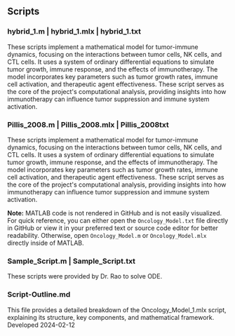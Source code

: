## Scripts

### hybrid_1.m | hybrid_1.mlx | hybrid_1.txt

These scripts implement a mathematical model for tumor-immune dynamics, focusing on the interactions between tumor cells, NK cells, and CTL cells. It uses a system of ordinary differential equations to simulate tumor growth, immune response, and the effects of immunotherapy. The model incorporates key parameters such as tumor growth rates, immune cell activation, and therapeutic agent effectiveness. These script serves as the core of the project's computational analysis, providing insights into how immunotherapy can influence tumor suppression and immune system activation.

### Pillis_2008.m | Pillis_2008.mlx | Pillis_2008txt

These scripts implement a mathematical model for tumor-immune dynamics, focusing on the interactions between tumor cells, NK cells, and CTL cells. It uses a system of ordinary differential equations to simulate tumor growth, immune response, and the effects of immunotherapy. The model incorporates key parameters such as tumor growth rates, immune cell activation, and therapeutic agent effectiveness. These script serves as the core of the project's computational analysis, providing insights into how immunotherapy can influence tumor suppression and immune system activation.

**Note:** MATLAB code is not rendered in GitHub and is not easily visualized. For quick reference, you can either open the `Oncology_Model.txt` file directly in GitHub or view it in your preferred text or source code editor for better readability. Otherwise, open `Oncology_Model.m` or `Oncology_Model.mlx` directly inside of MATLAB.

### Sample_Script.m | Sample_Script.txt

These scripts were provided by Dr. Rao to solve ODE.

### Script-Outline.md
This file provides a detailed breakdown of the Oncology_Model_1.mlx script, explaining its structure, key components, and mathematical framework. Developed 2024-02-12

